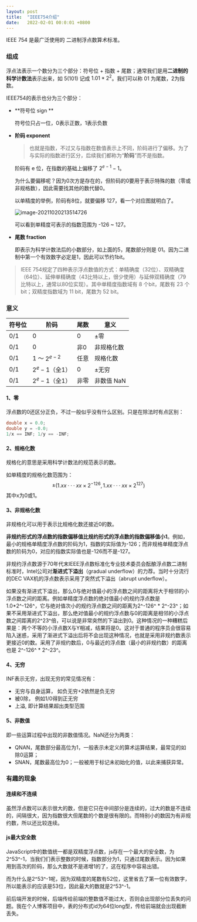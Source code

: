 ```yaml
---
layout: post
title:  "IEEE754介绍"
date:   2022-02-01 00:0:01 +0800
---
```


IEEE 754 是最广泛使用的 二进制浮点数算术标准。

### 组成

浮点法表示一个数分为三个部分：符号位 + 指数 + 尾数；通常我们是用**二进制的科学计数法**表示出来，如 5(101) 记成 $1.01 * 2^2$。我们可以称 01 为尾数，2为指数。

IEEE754的表示也分为三个部分：

- **符号位 sign **

	符号位只占一位，0表示正数，1表示负数

- **阶码 exponent**

	> 也就是指数，不过又与指数在数值表示上不同，阶码进行了偏移。为了与实际的指数进行区分，后续我们都称为“**阶码**”而不是指数。

	阶码有 e 位，在指数的基础上偏移了 $2^{e-1}-1$。

	为什么要偏移呢？因为0次方是存在的，但阶码的0要用于表示特殊的数（零或非规格数），因此需要找其他的数代替0。

	以单精度的举例，阶码有8位，就要偏移 127，看一个对应图就明白了。

	![image-20211020213514726](https://i.loli.net/2021/10/20/WG4kwdug87rS65p.png)

	可以看到单精度可表示的指数范围为 -126 ~ 127。

- **尾数 fraction**

	即表示为科学计数法后的小数部分，如上面的5，尾数部分则是 01。因为二进制中第一个有效数字必定是1，因此可以节约1bit。

> IEEE 754规定了四种表示浮点数值的方式：单精确度（32位）、双精确度（64位）、延伸单精确度（43比特以上，很少使用）与延伸双精确度（79比特以上，通常以80位实现）。其中单精度指数域有 8 个bit，尾数有 23 个bit；双精度指数域为 11 bit，尾数为 52 bit。
>

### 意义

| 符号位 | 阶码             | 尾数 | 意义       |
| ------ | ---------------- | ---- | ---------- |
| 0/1    | 0                | 0    | ±零        |
| 0/1    | 0                | 非0  | 非规格化数 |
| 0/1    | 1 ～ $2^{e-2}$   | 任意 | 规格化数   |
| 0/1    | $2^e - 1$（全1） | 0    | ±无穷      |
| 0/1    | $2^e - 1$（全1） | 非零 | 非数值 NaN |

#### 1、零

浮点数的0还区分正负，不过一般似乎没有什么区别。只是在除法时有点区别：

```java
double x = 0.0;
double y = -0.0;
1/x == INF; 1/y == -INF;
```

#### 2、规格化数

规格化的意思是采用科学计数法的规范表示的数。

如单精度的规格化数范围为：
$$
±(1.xx···xx × 2^{-126} ,  1.xx···xx × 2^{127})
$$
其中x为0或1。

#### 3、非规格化数

非规格化可以用于表示比规格化数还接近0的数。

**非规约形式的浮点数的指数偏移值比规约形式的浮点数的指数偏移值小1**。例如，最小的规格单精度浮点数的阶码为1，指数的实际值为-126；而非规格单精度浮点数的阶码为0，对应的指数实际值也是-126而不是-127。

非规约浮点数源于70年代末IEEE浮点数标准化专业技术委员会酝酿浮点数二进制标准时，Intel公司对**渐进式下溢出**（gradual underflow）的力荐。当时十分流行的DEC VAX机的浮点数表示采用了突然式下溢出（abrupt underflow）。

如果没有渐进式下溢出，那么0与绝对值最小的浮点数之间的距离将大于相邻的小浮点数之间的距离。例如单精度浮点数的绝对值最小的规约浮点数是1.0*2^-126^，它与绝对值次小的规约浮点数之间的距离为2^-126^ * 2^-23^；如果不采用渐进式下溢出，那么绝对值最小的规约浮点数与0的距离是相邻的小浮点数之间距离的2^23^倍，可以说是非常突然的下溢出到0。这种情况的一种糟糕后果是：两个不等的小浮点数X与Y相减，结果将是0。这对于普通的程序员会很容易陷入迷惑，采用了渐进式下溢出后将不会出现这种情况，也就是采用非规约数表示更接近0的数。采用了非规约数后，0与最近的浮点数（最小的非规约数）的距离也是 2^-126^ * 2^-23^。

#### 4、无穷

INF表示无穷，出现无穷的常见情况有：

- 无穷与自身运算， 如负无穷+2依然是负无穷
- 被0除， 例如1/0得到正无穷
- 上溢, 即计算结果超出类型范围

#### 5、非数值

即一些运算过程中出现的非数值情况。NaN还分为两类：

- QNAN，尾数部分最高位为1，一般表示未定义的算术运算结果，最常见的如除0运算；
- SNAN，尾数最高位为0；一般被用于标记未初始化的值，以此来捕获异常。

### 有趣的现象

#### 连续和不连续

虽然浮点数可以表示很大的数，但是它只在中间部分是连续的，过大的数是不连续的，间隔很大，因为指数很大但尾数的个数是很有限的。而特别小的数因为有非规约数，所以还比较连续。

#### js最大安全数

JavaScript中的数值统一都是双精度浮点数，js存在一个最大的安全数，为2^53^-1，当我们们表示整数的时候，指数部分为1，只通过尾数表示。因为如果用到高次的阶码，那么大数就不是递增1的了，这在程序中容易出错。

而为什么是2^53^-1呢，因为双精度的尾数有52位，这里省去了第一位有效数字，所以能表示的应该是53位，因此最大的数就是2^53^-1。

前后端开发的时候，后端传给前端的整数值不能过大，否则会出现部分位丢失的问题。我在个人博客项目中，表的分布式id为64位long型，传给前端就会出现截断丢失。






